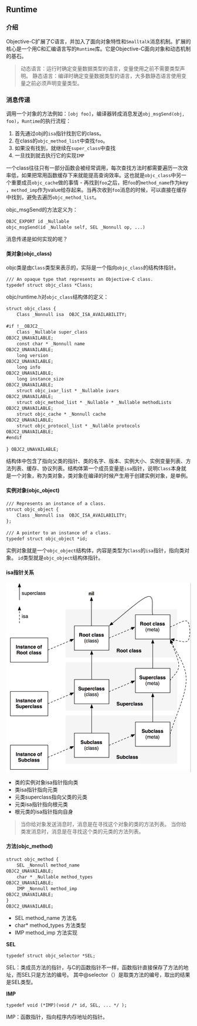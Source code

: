 ## Runtime

### 介绍

Objective-C扩展了C语言，并加入了面向对象特性和`Smalltalk`消息机制。扩展的核心是一个用C和汇编语言写的`Runtime`库。它是Objective-C面向对象和动态机制的基石。

> 动态语言：运行时确定变量数据类型的语言，变量使用之前不需要类型声明。
静态语言：编译时确定变量数据类型的语言，大多数静态语言使用变量之前必须声明变量类型。

### 消息传递

调用一个对象的方法例如：`[obj foo]`，编译器转成消息发送`obj_msgSend(obj, foo)`，`Runtime`的执行流程：

1. 首先通过obj的`isa`指针找到它的class。
2. 在class的`objc_method_list`中查找`foo`。
3. 如果没有找到，就继续在`super_class`中查找
4. 一旦找到就去执行它的实现`IMP`

一个class往往只有一部分函数会被经常调用，每次查找方法时都需要遍历一次效率低，如果把常用函数缓存下来就能提高查询效率。这也就是`objc_class`中另一个重要成员`objc_cache`做的事情 - 再找到`foo`之后，把`foo`的`method_name`作为key ，`method_imp`作为value给存起来。当再次收到`foo`消息的时候，可以直接在缓存中找到，避免去遍历`objc_method_list`。

objc_msgSend的方法定义为：
```objc
OBJC_EXPORT id _Nullable
objc_msgSend(id _Nullable self, SEL _Nonnull op, ...)
```

消息传递是如何实现的呢？

#### 类对象(objc_class)
objc类是由`Class`类型来表示的，实际是一个指向`objc_class`的结构体指针。
```objc
/// An opaque type that represents an Objective-C class.
typedef struct objc_class *Class;
```
objc/runtime.h对`objc_class`结构体的定义：

```objc
struct objc_class {
    Class _Nonnull isa  OBJC_ISA_AVAILABILITY;

#if !__OBJC2__
    Class _Nullable super_class                              OBJC2_UNAVAILABLE;
    const char * _Nonnull name                               OBJC2_UNAVAILABLE;
    long version                                             OBJC2_UNAVAILABLE;
    long info                                                OBJC2_UNAVAILABLE;
    long instance_size                                       OBJC2_UNAVAILABLE;
    struct objc_ivar_list * _Nullable ivars                  OBJC2_UNAVAILABLE;
    struct objc_method_list * _Nullable * _Nullable methodLists                    OBJC2_UNAVAILABLE;
    struct objc_cache * _Nonnull cache                       OBJC2_UNAVAILABLE;
    struct objc_protocol_list * _Nullable protocols          OBJC2_UNAVAILABLE;
#endif

} OBJC2_UNAVAILABLE;
```
结构体中包含了指向父类的指针、类的名字、版本、实例大小、实例变量列表、方法列表、缓存、协议列表。结构体第一个成员变量是`isa`指针，说明`Class`本身就是一个对象，称为类对象，类对象在编译的时候产生用于创建实例对象，是单例。

#### 实例对象(objc_object)

```objc
/// Represents an instance of a class.
struct objc_object {
    Class _Nonnull isa  OBJC_ISA_AVAILABILITY;
};

/// A pointer to an instance of a class.
typedef struct objc_object *id;
```
实例对象就是一个`objc_object`结构体，内容是类型为`Class`的`isa`指针，指向类对象。
`id`类型就是`objc_object`结构体指针。

#### isa指针关系

![](/resources/isa.png)

- 类的实例对象isa指针指向类
- 类isa指针指向元类
- 元类superclass指向父类的元类
- 元类isa指针指向根元类
- 根元类的isa指针指向自身

> 当你给对象发送消息时，消息是在寻找这个对象的类的方法列表。
当你给类发消息时，消息是在寻找这个类的元类的方法列表。

#### 方法(objc_method)

```objc
struct objc_method {
    SEL _Nonnull method_name                                 OBJC2_UNAVAILABLE;
    char * _Nullable method_types                            OBJC2_UNAVAILABLE;
    IMP _Nonnull method_imp                                  OBJC2_UNAVAILABLE;
}                                                            OBJC2_UNAVAILABLE;
```
- SEL method_name 方法名
- char* method_types 方法类型
- IMP method_imp 方法实现

**SEL**

```objc
typedef struct objc_selector *SEL;
```
SEL：类成员方法的指针，与C的函数指针不一样，函数指针直接保存了方法的地址，而SEL只是方法的编号。
其中@selector（）是取类方法的编号，取出的结果是SEL类型。

**IMP**
```objc
typedef void (*IMP)(void /* id, SEL, ... */ ); 
```
IMP：函数指针，指向程序内存地址的指针。